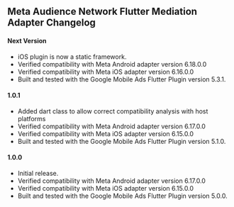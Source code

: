 ## Meta Audience Network Flutter Mediation Adapter Changelog

#### Next Version
* iOS plugin is now a static framework.
* Verified compatibility with Meta Android adapter version 6.18.0.0
* Verified compatibility with Meta iOS adapter version 6.16.0.0
* Built and tested with the Google Mobile Ads Flutter Plugin version 5.3.1.

#### 1.0.1

* Added dart class to allow correct compatibility analysis with host platforms
* Verified compatibility with Meta Android adapter version 6.17.0.0
* Verified compatibility with Meta iOS adapter version 6.15.0.0
* Built and tested with the Google Mobile Ads Flutter Plugin version 5.1.0.

#### 1.0.0

* Initial release.
* Verified compatibility with Meta Android adapter version 6.17.0.0 
* Verified compatibility with Meta iOS adapter version 6.15.0.0
* Built and tested with the Google Mobile Ads Flutter Plugin version 5.0.0.
